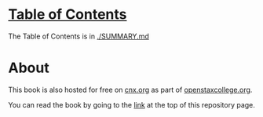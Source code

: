 # [Table of Contents](./SUMMARY.md)

The Table of Contents is in [./SUMMARY.md](./SUMMARY.md)

# About

This book is also hosted for free on [cnx.org](http://cnx.org) as part of [openstaxcollege.org](http://openstaxcollege.org/books).

You can read the book by going to the [link](https://veillette.github.io/physics-book/) at the top of this repository page.


